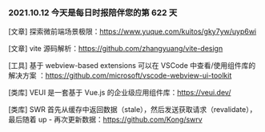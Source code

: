 ### 2021.10.12 今天是每日时报陪伴您的第 622 天

[文章] 探索微前端场景极限：<https://www.yuque.com/kuitos/gky7yw/uyp6wi>

[文章] vite 源码解析：<https://github.com/zhangyuang/vite-design>

[工具] 基于 webview-based extensions 可以在 VSCode 中查看/使用组件库的解决方案 ：<https://github.com/microsoft/vscode-webview-ui-toolkit>

[类库] VEUI 是一套基于 Vue.js 的企业级应用组件库：<https://veui.dev/>

[类库] SWR 首先从缓存中返回数据（stale），然后发送获取请求（revalidate），最后随着 up - 再次更新数据：<https://github.com/Kong/swrv>
